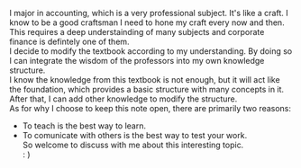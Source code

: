 I major in accounting, which is a very professional subject. It's like a craft. I know to be a good craftsman I need to hone my craft every now and then. This requires a deep understainding of many subjects and corporate finance is defintely one of them.   
I decide to modify the textbook according to my understanding. By doing so I can integrate the wisdom of the professors into my own knowledge structure.   
I know the knowledge from this textbook is not enough, but it will act like the foundation, which provides a basic structure with many concepts in it. After that, I can add other knowledge to modify the structure.   
As for why I choose to keep this note open, there are primarily two reasons:  
* To teach is the best way to learn.
* To comunicate with others is the best way to test your work.  
So welcome to discuss with me about this interesting topic.   
: )  
